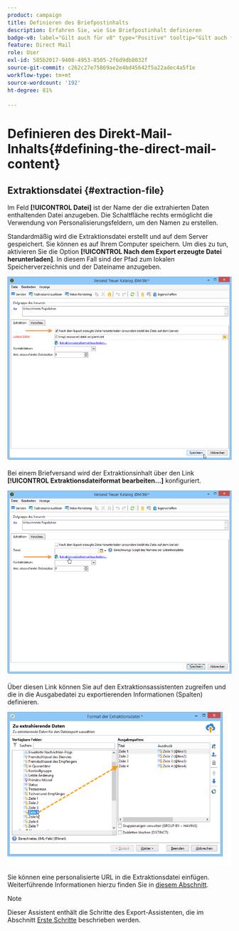 ```yaml
---
product: campaign
title: Definieren des Briefpostinhalts
description: Erfahren Sie, wie Sie Briefpostinhalt definieren
badge-v8: label="Gilt auch für v8" type="Positive" tooltip="Gilt auch für Campaign v8"
feature: Direct Mail
role: User
exl-id: 585b2017-9408-4953-8505-2f6d9db8032f
source-git-commit: c262c27e75869ae2e4bd45642f5a22adec4a5f1e
workflow-type: tm+mt
source-wordcount: '192'
ht-degree: 81%

---
```


# Definieren des Direkt-Mail-Inhalts{#defining-the-direct-mail-content}

## Extraktionsdatei {#extraction-file}

Im Feld **[!UICONTROL Datei]** ist der Name der die extrahierten Daten enthaltenden Datei anzugeben. Die Schaltfläche rechts ermöglicht die Verwendung von Personalisierungsfeldern, um den Namen zu erstellen.

Standardmäßig wird die Extraktionsdatei erstellt und auf dem Server gespeichert. Sie können es auf Ihrem Computer speichern. Um dies zu tun, aktivieren Sie die Option **[!UICONTROL Nach dem Export erzeugte Datei herunterladen]**. In diesem Fall sind der Pfad zum lokalen Speicherverzeichnis und der Dateiname anzugeben.

![](assets/s_ncs_user_mail_delivery_local_file.png)

Bei einem Briefversand wird der Extraktionsinhalt über den Link **[!UICONTROL Extraktionsdateiformat bearbeiten...]** konfiguriert.

![](assets/s_ncs_user_mail_delivery_format_link.png)

Über diesen Link können Sie auf den Extraktionsassistenten zugreifen und die in die Ausgabedatei zu exportierenden Informationen (Spalten) definieren.

![](assets/s_ncs_user_mail_delivery_format_wz.png)

Sie können eine personalisierte URL in die Extraktionsdatei einfügen. Weiterführende Informationen hierzu finden Sie in [diesem Abschnitt](../../web/using/publishing-a-web-form.md).

>[!NOTE]
>
>Dieser Assistent enthält die Schritte des Export-Assistenten, die im Abschnitt [Erste Schritte](../../platform/using/executing-export-jobs.md) beschrieben werden.
